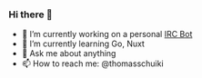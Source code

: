 ### Hi there 👋

- 🔭 I’m currently working on a personal [IRC Bot](https://gitlab.com/thomasschuiki/juicybotv2)
- 🌱 I’m currently learning Go, Nuxt
- 💬 Ask me about anything
- 📫 How to reach me: @thomasschuiki

<!--
**thomasschuiki/thomasschuiki** is a ✨ _special_ ✨ repository because its `README.md` (this file) appears on your GitHub profile.
-->
